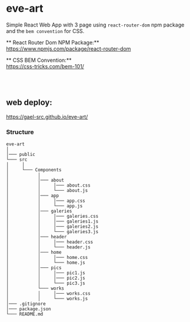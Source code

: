 # eve-art

Simple React Web App with 3 page using `react-router-dom` npm package and the `bem convention` for CSS.

** React Router Dom NPM Package:** </br>
https://www.npmjs.com/package/react-router-dom

** CSS BEM Convention:** </br>
https://css-tricks.com/bem-101/

</br>
</br>

## web deploy:

https://gael-src.github.io/eve-art/

### Structure

```
eve-art
│
│─── public
└─── src
│     │
│     └─── Components
│           │
│           │─── about
│           │     │─── about.css
│           │     └─── about.js
│           │─── app
│           │     │─── app.css
│           │     └─── app.js
│           │─── galeries
│           │     │─── galeries.css
│           │     │─── galeries1.js
│           │     │─── galeries2.js
│           │     └─── galeries3.js
│           │─── header
│           │     │─── header.css
│           │     └─── header.js
│           │─── home
│           │     │─── home.css
│           │     └─── home.js
│           │─── pics
│           │     │─── pic1.js
│           │     │─── pic2.js
│           │     └─── pic3.js
│           └─── works
│           │     │─── works.css
│           │     └─── works.js
│─── .gitignore
│─── package.json
└─── README.md
```
